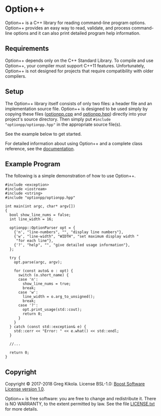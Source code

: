 Option++
========

Option++ is a C++ library for reading command-line program
options. Option++ provides an easy way to read, validate, and process
command-line options and it can also print detailed program help
information.


Requirements
------------

Option++ depends only on the C++ Standard Library. To compile and use
Option++, your compiler must support C++11 features. Unfortunately,
Option++ is not designed for projects that require compatibility with
older compilers.


Setup
-----

The Option++ library itself consists of only two files: a header file
and an implementation source file. Option++ is designed to be used
simply by copying these files
([optionpp.cpp](src/optionpp/optionpp.cpp) and
[optionpp.hpp](src/optionpp/optionpp.hpp)) directly into your
project's source directory. Then simply put `#include
"optionpp/optionpp.hpp"` in the appropriate source file(s).

See the example below to get started.

For detailed information about using Option++ and a complete class
reference, see the
[documentation](http://www.gregkikola.com/optionpp/).


Example Program
---------------

The following is a simple demonstration of how to use Option++.

    #include <exception>
    #include <iostream>
    #include <string>
    #include "optionpp/optionpp.hpp"

    int main(int argc, char* argv[])
    {
      bool show_line_nums = false;
      int line_width = 16;

      optionpp::OptionParser opt = {
        {'n', "line-numbers", "", "display line numbers"},
        {'w', "line-width", "WIDTH", "set maximum display width "
         "for each line"},
        {'?', "help", "", "give detailed usage information"},
      };

      try {
        opt.parse(argc, argv);

        for (const auto& o : opt) {
          switch (o.short_name) {
          case 'n':
            show_line_nums = true;
            break;
          case 'w':
            line_width = o.arg_to_unsigned();
            break;
          case '?':
            opt.print_usage(std::cout);
            return 0;
          }
        }
      } catch (const std::exception& e) {
        std::cerr << "Error: " << e.what() << std::endl;
      }

      //...

      return 0;
    }


Copyright
---------

Copyright &copy; 2017-2018 Greg Kikola. License BSL-1.0: [Boost
Software License version 1.0](https://www.boost.org/LICENSE_1_0.txt).

Option++ is free software: you are free to change and redistribute it.
There is NO WARRANTY, to the extent permitted by law. See the file
[LICENSE.txt](LICENSE.txt) for more details.
